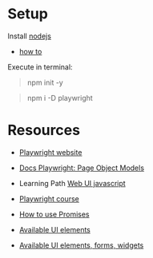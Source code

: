 # Setup

Install [nodejs](https://nodejs.org/en/download/)
- [how to](https://phoenixnap.com/kb/install-node-js-npm-on-windows)

Execute in terminal:
> npm init -y

> npm i -D playwright


# Resources

- [Playwright website](https://playwright.dev/docs/intro)
- [Docs Playwright: Page Object Models](https://playwright.dev/docs/pom)

- Learning Path [Web UI javascript](https://testautomationu.applitools.com/learningpaths.html?id=web-ui-javascript-path)
- [Playwright course](https://testautomationu.applitools.com/js-playwright-tutorial)
- [How to use Promises](https://developer.mozilla.org/en-US/docs/Learn/JavaScript/Asynchronous/Promises)
- [Available UI elements](https://the-internet.herokuapp.com/)
- [Available UI elements, forms, widgets](https://demoqa.com/)